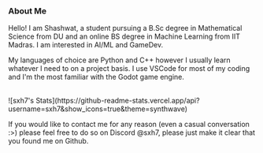 ### About Me

Hello! I am Shashwat, a student pursuing a B.Sc degree in Mathematical Science from DU and an online BS degree in Machine Learning from IIT Madras.
I am interested in AI/ML and GameDev.

My languages of choice are Python and C++ however I usually learn whatever I need to on a project basis.
I use VSCode for most of my coding and I'm the most familiar with the Godot game engine.

<br>
![sxh7's Stats](https://github-readme-stats.vercel.app/api?username=sxh7&show_icons=true&theme=synthwave)
<br>

If you would like to contact me for any reason (even a casual conversation :>) please feel free to do so on Discord @sxh7, please just make it clear that you found me on Github.
